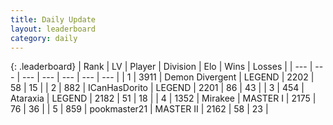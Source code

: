 ```yaml
---
title: Daily Update
layout: leaderboard
category: daily
---
```


{: .leaderboard}
| Rank | LV | Player | Division | Elo | Wins | Losses |
| --- | --- | --- | --- | --- | --- | --- |
| <span data-change="1">1</span> | 3911 | <span title="ID: 370081">Demon Divergent</span> | LEGEND | <span data-change="0">2202</span> | <span data-change="0">58</span> | <span data-change="0">15</span> |
| <span data-change="1">2</span> | 882 | <span title="ID: 415713">ICanHasDorito</span> | LEGEND | <span data-change="36">2201</span> | <span data-change="21">86</span> | <span data-change="10">43</span> |
| <span data-change="7">3</span> | 454 | <span title="ID: 745153">Ataraxia</span> | LEGEND | <span data-change="101">2182</span> | <span data-change="12">51</span> | <span data-change="2">18</span> |
| <span data-change="3">4</span> | 1352 | <span title="ID: 416373">Mirakee</span> | MASTER I | <span data-change="50">2175</span> | <span data-change="12">76</span> | <span data-change="4">36</span> |
| <span data-change="-1">5</span> | 859 | <span title="ID: 652474">pookmaster21</span> | MASTER II | <span data-change="12">2162</span> | <span data-change="6">58</span> | <span data-change="3">23</span> |